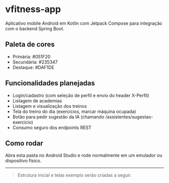 # vfitness-app

Aplicativo mobile Android em Kotlin com Jetpack Compose para integração com o backend Spring Boot.

## Paleta de cores
- Primária: #051F20
- Secundária: #235347
- Destaque: #DAF1DE

## Funcionalidades planejadas
- Login/cadastro (com seleção de perfil e envio do header X-Perfil)
- Listagem de academias
- Listagem e visualização dos treinos
- Tela do treino do dia (exercícios, marcar máquina ocupada)
- Botão para pedir sugestão da IA (chamando /assistentes/sugestao-exercicio)
- Consumo seguro dos endpoints REST

## Como rodar
Abra esta pasta no Android Studio e rode normalmente em um emulador ou dispositivo físico.

---

> Estrutura inicial e telas exemplo serão criadas a seguir.
